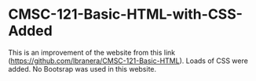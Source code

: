 # CMSC-121-Basic-HTML-with-CSS-Added


This is an improvement of the website from this link (https://github.com/lbranera/CMSC-121-Basic-HTML). Loads of CSS were added. No Bootsrap was used in this website.
